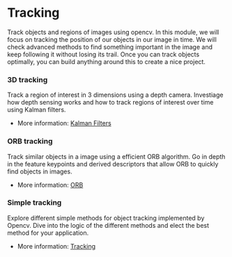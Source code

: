 # Tracking

Track objects and regions of images using opencv. 
In this module, we will focus on tracking the position of our objects in our image in time. 
We will check advanced methods to find something important in the image and keep following it without losing its trail. 
Once you can track objects optimally, you can build anything around this to create a nice project.

### 3D tracking

Track a region of interest in 3 dimensions using a depth camera.
Investiage how depth sensing works and how to track regions of interest over time using Kalman filters.

- More information: [Kalman Filters](https://pieriantraining.com/kalman-filter-opencv-python-example/)

### ORB tracking

Track similar objects in a image using a efficient ORB algorithm.
Go in depth in the feature keypoints and derived descriptors that allow ORB to quickly find objects in images.

- More information: [ORB](https://medium.com/thedeephub/detecting-and-tracking-objects-with-orb-using-opencv-d228f4c9054e)

### Simple tracking

Explore different simple methods for object tracking implemented by Opencv.
Dive into the logic of the different methods and elect the best method for your application.

- More information: [Tracking](https://www.learnopencv.com/object-tracking-using-opencv-cpp-python/)
